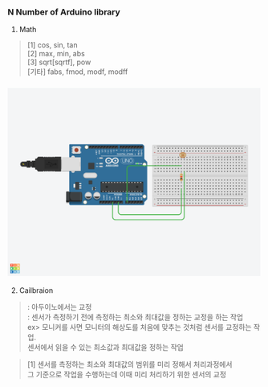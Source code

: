 ### __N__ Number of Arduino library
1. Math
> [1] cos, sin, tan<br>
> [2] max, min, abs<br>
> [3] sqrt[sqrtf], pow<br>
> [기타] fabs, fmod, modf, modff <br>
### ![Calibration](../../image/Calibration.png)
2. Cailbraion
> : 아두이노에서는 교정<br>
> : 센서가 측정하기 전에 측정하는 최소와 최대값을 정하는 교정을 하는 작업<br>
> ex> 모니커를 사면 모니터의 해상도를 처음에 맞추는 것처럼 센서를 교정하는 작업.<br>
> 센서에서 읽을 수 있는 최소값과 최대값을 정하는 작업<br>

> [1] 센서를 측정하는 최소와 최대값의 범위를 미리 정해서 처리과정에서<br>
> 그 기준으로 작업을 수행하는데 이때 미리 처리하기 위한 센서의 교정<br>